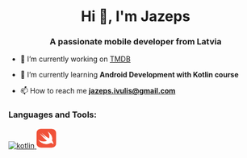 <h1 align="center">Hi 👋, I'm Jazeps</h1>
<h3 align="center">A passionate mobile developer from Latvia</h3>

- 🔭 I’m currently working on [TMDB](https://github.com/ivulis/TMDB)

- 🌱 I’m currently learning **Android Development with Kotlin course**

- 📫 How to reach me **jazeps.ivulis@gmail.com**

<h3 align="left">Languages and Tools:</h3>
<p align="left"> <a href="https://kotlinlang.org" target="_blank" rel="noreferrer"> <img src="https://www.vectorlogo.zone/logos/kotlinlang/kotlinlang-icon.svg" alt="kotlin" width="40" height="40"/> </a> <a href="https://developer.apple.com/swift/" target="_blank" rel="noreferrer"> <img src="https://raw.githubusercontent.com/devicons/devicon/master/icons/swift/swift-original.svg" alt="swift" width="40" height="40"/> </a> </p>
